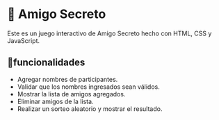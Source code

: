 # 🎁 Amigo Secreto

Este es un juego interactivo de Amigo Secreto hecho con HTML, CSS y JavaScript.

## 🚀funcionalidades
- Agregar nombres de participantes.
- Validar que los nombres ingresados sean válidos.
- Mostrar la lista de amigos agregados.
- Eliminar amigos de la lista.
- Realizar un sorteo aleatorio y mostrar el resultado.

